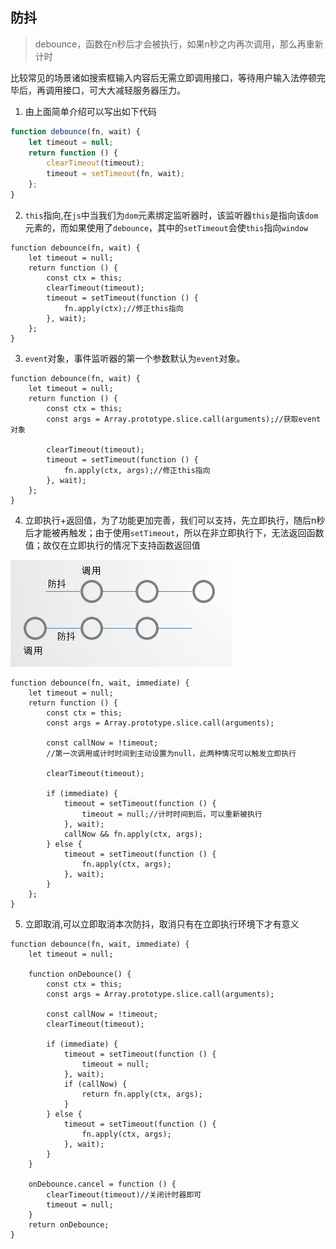 ## 防抖
> debounce，函数在n秒后才会被执行，如果n秒之内再次调用，那么再重新计时

比较常见的场景诸如搜索框输入内容后无需立即调用接口，等待用户输入法停顿完毕后，再调用接口，可大大减轻服务器压力。

1. 由上面简单介绍可以写出如下代码

```js
function debounce(fn, wait) {
    let timeout = null;
    return function () {
        clearTimeout(timeout);
        timeout = setTimeout(fn, wait);
    };
}
```

2. `this`指向,在`js`中当我们为`dom`元素绑定监听器时，该监听器`this`是指向该`dom`元素的，而如果使用了`debounce`，其中的`setTimeout`会使`this`指向`window`

```
function debounce(fn, wait) {
    let timeout = null;
    return function () {
        const ctx = this;
        clearTimeout(timeout);
        timeout = setTimeout(function () {
            fn.apply(ctx);//修正this指向
        }, wait);
    };
}
```


3. `event`对象，事件监听器的第一个参数默认为`event`对象。

```
function debounce(fn, wait) {
    let timeout = null;
    return function () {
        const ctx = this;
        const args = Array.prototype.slice.call(arguments);//获取event对象

        clearTimeout(timeout);
        timeout = setTimeout(function () {
            fn.apply(ctx, args);//修正this指向
        }, wait);
    };
}
```


4. 立即执行+返回值，为了功能更加完善，我们可以支持，先立即执行，随后n秒后才能被再触发；由于使用`setTimeout`，所以在非立即执行下，无法返回函数值；故仅在立即执行的情况下支持函数返回值

![5](https://github.com/luyufa/NodeLearning/blob/master/js/5.png)

```
function debounce(fn, wait, immediate) {
    let timeout = null;
    return function () {
        const ctx = this;
        const args = Array.prototype.slice.call(arguments);

        const callNow = !timeout;
        //第一次调用或计时时间到主动设置为null，此两种情况可以触发立即执行

        clearTimeout(timeout);

        if (immediate) {
            timeout = setTimeout(function () {
                timeout = null;//计时时间到后，可以重新被执行
            }, wait);
            callNow && fn.apply(ctx, args);
        } else {
            timeout = setTimeout(function () {
                fn.apply(ctx, args);
            }, wait);
        }
    };
}
```


5. 立即取消,可以立即取消本次防抖，取消只有在立即执行环境下才有意义

```
function debounce(fn, wait, immediate) {
    let timeout = null;

    function onDebounce() {
        const ctx = this;
        const args = Array.prototype.slice.call(arguments);

        const callNow = !timeout;
        clearTimeout(timeout);

        if (immediate) {
            timeout = setTimeout(function () {
                timeout = null;
            }, wait);
            if (callNow) {
                return fn.apply(ctx, args);
            }
        } else {
            timeout = setTimeout(function () {
                fn.apply(ctx, args);
            }, wait);
        }
    }

    onDebounce.cancel = function () {
        clearTimeout(timeout)//关闭计时器即可
        timeout = null;
    }
    return onDebounce;
}
```